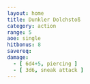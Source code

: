 ```yaml
---
layout: home
title: Dunkler Dolchstoß
category: action
range: 5
aoe: single
hitbonus: 8
savereq: 
damage:
  - [ 6d4+5, piercing ]
  - [ 3d6, sneak attack ]
---
```

